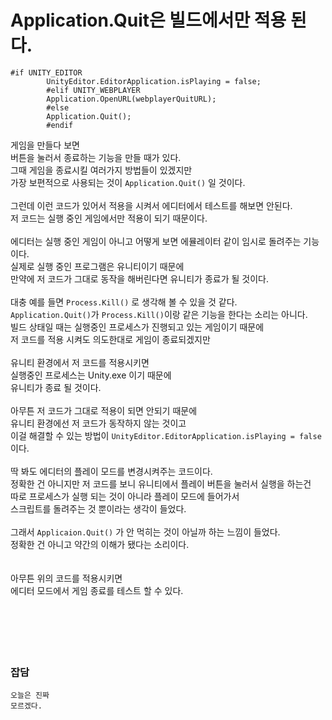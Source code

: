 # Application.Quit은 빌드에서만 적용 된다.

```
#if UNITY_EDITOR
        UnityEditor.EditorApplication.isPlaying = false;
        #elif UNITY_WEBPLAYER
        Application.OpenURL(webplayerQuitURL);
        #else
        Application.Quit();
        #endif
```

게임을 만들다 보면</br>
버튼을 눌러서 종료하는 기능을 만들 때가 있다.</br>
그때 게임을 종료시킬 여러가지 방법들이 있겠지만</br>
가장 보편적으로 사용되는 것이 `Application.Quit()` 일 것이다.</br>
</br>
그런데 이런 코드가 있어서 적용을 시켜서 에디터에서 테스트를 해보면 안된다.</br>
저 코드는 실행 중인 게임에서만 적용이 되기 때문이다.</br>
</br>
에디터는 실행 중인 게임이 아니고 어떻게 보면 에뮬레이터 같이 임시로 돌려주는 기능이다.</br>
실제로 실행 중인 프로그램은 유니티이기 때문에</br>
만약에 저 코드가 그대로 동작을 해버린다면 유니티가 종료가 될 것이다.</br>
</br>
대충 예를 들면 `Process.Kill()` 로 생각해 볼 수 있을 것 같다.</br>
`Application.Quit()`가 `Process.Kill()`이랑 같은 기능을 한다는 소리는 아니다.</br>
빌드 상태일 때는 실행중인 프로세스가 진행되고 있는 게임이기 때문에</br>
저 코드를 적용 시켜도 의도한대로 게임이 종료되겠지만</br>
</br>
유니티 환경에서 저 코드를 적용시키면</br>
실행중인 프로세스는 Unity.exe 이기 때문에</br>
유니티가 종료 될 것이다.</br>
</br>
아무튼 저 코드가 그대로 적용이 되면 안되기 때문에</br>
유니티 환경에선 저 코드가 동작하지 않는 것이고</br>
이걸 해결할 수 있는 방법이 `UnityEditor.EditorApplication.isPlaying = false`이다.</br>
</br>
딱 봐도 에디터의 플레이 모드를 변경시켜주는 코드이다.</br>
정확한 건 아니지만 저 코드를 보니 유니티에서 플레이 버튼을 눌러서 실행을 하는건</br>
따로 프로세스가 실행 되는 것이 아니라 플레이 모드에 들어가서</br>
스크립트를 돌려주는 것 뿐이라는 생각이 들었다.</br>
</br>
그래서 `Applicaion.Quit()` 가 안 먹히는 것이 아닐까 하는 느낌이 들었다.</br>
정확한 건 아니고 약간의 이해가 됐다는 소리이다.</br>
</br>
</br>
아무튼 위의 코드를 적용시키면</br>
에디터 모드에서 게임 종료를 테스트 할 수 있다.</br>
</br>
</br>
</br>
</br>
</br>
### 잡담

```
오늘은 진짜 
모르겠다.
```